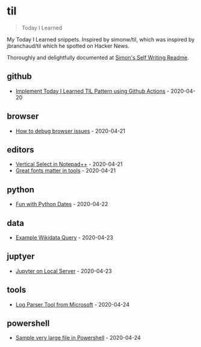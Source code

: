 # til

> Today I Learned

My Today I Learned snippets. Inspired by simonw/til, which was inspired by jbranchaud/til which he spotted on Hacker News.

Thoroughly and delightfully documented at [Simon's Self Writing Readme](https://simonwillison.net/2020/Apr/20/self-rewriting-readme/).

<!-- index starts -->
## github

* [Implement Today I Learned TIL Pattern using Github Actions](https://github.com/nryberg/til/blob/master/github/github-actions-for-til-workflow.md) - 2020-04-20

## browser

* [How to debug browser issues](https://github.com/nryberg/til/blob/master/browser/how-to-debug-browser-issues.md) - 2020-04-21

## editors

* [Vertical Select in Notepad++](https://github.com/nryberg/til/blob/master/editors/notepad-plus-plus-vertical-select.md) - 2020-04-21
* [Great fonts matter in tools](https://github.com/nryberg/til/blob/master/editors/great-fonts-matter.md) - 2020-04-21

## python

* [Fun with Python Dates](https://github.com/nryberg/til/blob/master/python/fun-with-python-dates.md) - 2020-04-22

## data

* [Example Wikidata Query](https://github.com/nryberg/til/blob/master/data/wikipedia-query.md) - 2020-04-23

## juptyer

* [Jupyter on Local Server](https://github.com/nryberg/til/blob/master/juptyer/jupyter-not-starting.md) - 2020-04-23

## tools

* [Log Parser Tool from Microsoft](https://github.com/nryberg/til/blob/master/tools/log-parser-tool-microsoft.md) - 2020-04-24

## powershell

* [Sample very large file in Powershell](https://github.com/nryberg/til/blob/master/powershell/sample-very-large-files-in-powershell.md) - 2020-04-24
<!-- index ends -->